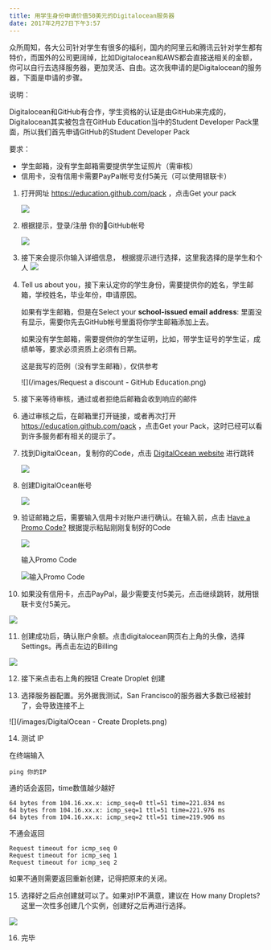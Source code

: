 ```yaml
---
title: 用学生身份申请价值50美元的Digitalocean服务器
date: 2017年2月27日下午3:57
---
```


众所周知，各大公司针对学生有很多的福利，国内的阿里云和腾讯云针对学生都有特价，而国外的公司更阔绰，比如Digitalocean和AWS都会直接送相关的金额，你可以自行去选择服务器，更加灵活、自由。这次我申请的是Digitalocean的服务器，下面是申请的步骤。

说明：

Digitalocean和GitHub有合作，学生资格的认证是由GitHub来完成的，Digitalocean其实被包含在GitHub Education当中的Student Developer Pack里面，所以我们首先申请GitHub的Student Developer Pack

要求：

- 学生邮箱，没有学生邮箱需要提供学生证照片（需审核）
- 信用卡，没有信用卡需要PayPal帐号支付5美元（可以使用银联卡）



1. 打开网址 https://education.github.com/pack ，点击Get your pack

   ![](/images/Learn_How_to_Code_Using_the_Student_Developer_Pack_-_GitHub_Education.png)

2. 根据提示，登录/注册 你的GitHub帐号

   ![](/images/Sign_in_to_GitHub_·_GitHub.png)

3. 接下来会提示你输入详细信息， 根据提示进行选择，这里我选择的是学生和个人
   ![](/images/Request_a_discount_-_GitHub_Education.png)

4. Tell us about you，接下来认定你的学生身份，需要提供你的姓名，学生邮箱，学校姓名，毕业年份，申请原因。

   如果有学生邮箱，但是在Select your **school-issued email address**: 里面没有显示，需要你先去GitHub帐号里面将你学生邮箱添加上去。

   如果没有学生邮箱，需要提供你的学生证明，比如，带学生证号的学生证，成绩单等，要求必须资质上必须有日期。

   这是我写的范例（没有学生邮箱），仅供参考

   ![](/images/Request a discount - GitHub Education.png)

5. 接下来等待审核，通过或者拒绝后邮箱会收到响应的邮件

6. 通过审核之后，在邮箱里打开链接，或者再次打开 https://education.github.com/pack ，点击Get your Pack，这时已经可以看到许多服务都有相关的提示了。

7. 找到DigitalOcean，复制你的Code，点击 [DigitalOcean website](https://www.digitalocean.com/github-students/?utm_medium=partnerships&utm_source=github&utm_campaign=studentdevpack) 进行跳转

   ![](/images/GitHub_Student_Developer_Pack_-_GitHub_Education.png)

8. 创建DigitalOcean帐号

   ![](/images/DigitalOcean__Cloud_computing_designed_for_developers.png)

9. 验证邮箱之后，需要输入信用卡对账户进行确认。在输入前，点击 [Have a Promo Code?](undefined) 根据提示粘贴刚刚复制好的Code

   ![](/images/DigitalOcean_-_Welcome.png)

   输入Promo Code

   ![输入Promo Code](/images/DigitalOcean_-_Welcome2.png)

10. 如果没有信用卡，点击PayPal，最少需要支付5美元，点击继续跳转，就用银联卡支付5美元。

   ![](/images/使用借记卡或信用卡付款_-_PayPal.png)

11. 创建成功后，确认账户余额。点击digitalocean网页右上角的头像，选择Settings。再点击左边的Billing

   ![](/images/DigitalOcean_-_Settings.png)

12. 接下来点击右上角的按钮 Create Droplet 创建

13. 选择服务器配置。另外据我测试，San Francisco的服务器大多数已经被封了，会导致连接不上

   ![](/images/DigitalOcean - Create Droplets.png)

14. 测试 IP 

   在终端输入

   ```shell
   ping 你的IP
   ```

   通的话会返回，time数值越少越好

   ```shell
   64 bytes from 104.16.xx.x: icmp_seq=0 ttl=51 time=221.834 ms
   64 bytes from 104.16.xx.x: icmp_seq=1 ttl=51 time=221.976 ms
   64 bytes from 104.16.xx.x: icmp_seq=2 ttl=51 time=219.906 ms
   ```

   不通会返回

   ```shell
   Request timeout for icmp_seq 0
   Request timeout for icmp_seq 1
   Request timeout for icmp_seq 2
   ```

   如果不通则需要返回重新创建，记得把原来的关闭。

15. 选择好之后点创建就可以了。如果对IP不满意，建议在 How many Droplets? 这里一次性多创建几个实例，创建好之后再进行选择。

   ![](/images/DigitalOcean_-_Create_Droplets.png)

16. 完毕

   ​

